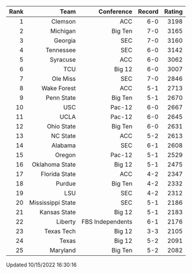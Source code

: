 | Rank  | Team                 | Conference           | Record   | Rating |
| ---:  | ---:                 | ---:                 | ---:     | ---:   |
| 1     | Clemson              | ACC                  | 6-0      | 3198   |
| 2     | Michigan             | Big Ten              | 7-0      | 3165   |
| 3     | Georgia              | SEC                  | 7-0      | 3160   |
| 4     | Tennessee            | SEC                  | 6-0      | 3142   |
| 5     | Syracuse             | ACC                  | 6-0      | 3062   |
| 6     | TCU                  | Big 12               | 6-0      | 3007   |
| 7     | Ole Miss             | SEC                  | 7-0      | 2846   |
| 8     | Wake Forest          | ACC                  | 5-1      | 2713   |
| 9     | Penn State           | Big Ten              | 5-1      | 2670   |
| 10    | USC                  | Pac-12               | 6-0      | 2667   |
| 11    | UCLA                 | Pac-12               | 6-0      | 2645   |
| 12    | Ohio State           | Big Ten              | 6-0      | 2631   |
| 13    | NC State             | ACC                  | 5-2      | 2613   |
| 14    | Alabama              | SEC                  | 6-1      | 2608   |
| 15    | Oregon               | Pac-12               | 5-1      | 2529   |
| 16    | Oklahoma State       | Big 12               | 5-1      | 2475   |
| 17    | Florida State        | ACC                  | 4-2      | 2347   |
| 18    | Purdue               | Big Ten              | 4-2      | 2332   |
| 19    | LSU                  | SEC                  | 4-2      | 2312   |
| 20    | Mississippi State    | SEC                  | 5-1      | 2186   |
| 21    | Kansas State         | Big 12               | 5-1      | 2183   |
| 22    | Liberty              | FBS Independents     | 6-1      | 2176   |
| 23    | Texas Tech           | Big 12               | 3-3      | 2105   |
| 24    | Texas                | Big 12               | 5-2      | 2091   |
| 25    | Maryland             | Big Ten              | 5-2      | 2082   |

Updated 10/15/2022 16:30:16
